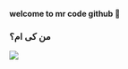 <b> welcome to mr code github 👋</b>

<h3> من کی ام؟ </h3>



<img style="text-align:center;" src="https://user-images.githubusercontent.com/111518636/189499248-e6473e93-8a1c-4e86-8834-485f9184de90.svg" />
